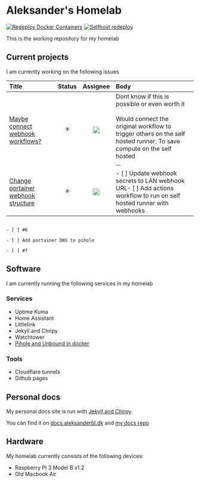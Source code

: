 # Aleksander's Homelab
[![Redeploy Docker Containers](https://github.com/aleksanderbl29/homelab/actions/workflows/webhook-call.yml/badge.svg)](https://github.com/aleksanderbl29/homelab/actions/workflows/webhook-call.yml) [![Selfhost redeploy](https://github.com/aleksanderbl29/homelab/actions/workflows/selfhost-deploy.yml/badge.svg)](https://github.com/aleksanderbl29/homelab/actions/workflows/selfhost-deploy.yml)


This is the working repository for my homelab

## Current projects
I am currently working on the following issues
<!-- issueTable -->

| Title                                                                                               |         Status          |                                                           Assignee                                                            | Body                                                                                                                                                                                   |
| :-------------------------------------------------------------------------------------------------- | :---------------------: | :---------------------------------------------------------------------------------------------------------------------------: | :------------------------------------------------------------------------------------------------------------------------------------------------------------------------------------- |
| <a href="https://github.com/aleksanderbl29/homelab/issues/6">Maybe connect webhook workflows?</a>   | :eight_spoked_asterisk: | <a href="https://github.com/aleksanderbl29"><img src="https://avatars.githubusercontent.com/u/73799306?v=4" width="20" /></a> | Dont know if this is possible or even worth it<br /><br />Would connect the original workflow to trigger others on the self hosted runner. To save compute on the self hosted<br />... |
| <a href="https://github.com/aleksanderbl29/homelab/issues/5">Change portainer webhook structure</a> | :eight_spoked_asterisk: | <a href="https://github.com/aleksanderbl29"><img src="https://avatars.githubusercontent.com/u/73799306?v=4" width="20" /></a> | - [ ] Update webhook secrets to LAN webhook URL- [ ] Add actions workflow to run on self hosted runner with webhooks                                                                   |
                                                                                                                                                                                                                                                                  - [ ] #6                                                                                                                                                                                
                                                                                                                                                                                                                                                                  - [ ] Add portainer DNS to pihole                                                                                                                                                       
                                                                                                                                                                                                                                                                  - [ ] #7                                                                                                                                                                                

<!-- issueTable -->


## Software
I am currently running the following services in my homelab
### Services
* Uptime Kuma
* Home Assistant
* Littlelink
* Jekyll and Chripy
* Watchtower
* [Pihole and Unbound in docker](https://github.com/aleksanderbl29/docker-pihole-unbound)
### Tools
* Cloudflare tunnels
* Github pages

## Personal docs
My personal docs site is run with [Jekyll and Chirpy](https://github.com/cotes2020/jekyll-theme-chirpy/).

You can find it on [docs.aleksanderbl.dk](https://docs.aleksanderbl.dk) and [my docs repo](https://github.com/aleksanderbl29/aleksanderbl29.github.io)

## Hardware
My homelab currently consists of the following devices:
* Raspberry PI 3 Model B v1.2
* Old Macbook Air

